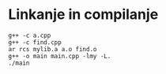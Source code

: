 # Linkanje in compilanje

```
g++ -c a.cpp
g++ -c find.cpp
ar rcs mylib.a a.o find.o
g++ -o main main.cpp -lmy -L.
./main
```

